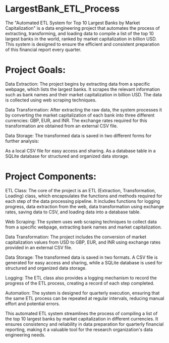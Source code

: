 # LargestBank_ETL_Process

The "Automated ETL System for Top 10 Largest Banks by Market Capitalization" is a data engineering project that automates the process of extracting, transforming, and loading data to compile a list of the top 10 largest banks in the world, ranked by market capitalization in billion USD. This system is designed to ensure the efficient and consistent preparation of this financial report every quarter.


# Project Goals:

Data Extraction: The project begins by extracting data from a specific webpage, which lists the largest banks. It scrapes the relevant information such as bank names and their market capitalization in billion USD. The data is collected using web scraping techniques.

Data Transformation: After extracting the raw data, the system processes it by converting the market capitalization of each bank into three different currencies: GBP, EUR, and INR. The exchange rates required for this transformation are obtained from an external CSV file.

Data Storage: The transformed data is saved in two different forms for further analysis:

As a local CSV file for easy access and sharing.
As a database table in a SQLite database for structured and organized data storage.

# Project Components:

ETL Class: The core of the project is an ETL (Extraction, Transformation, Loading) class, which encapsulates the functions and methods required for each step of the data processing pipeline. It includes functions for logging progress, data extraction from the web, data transformation using exchange rates, saving data to CSV, and loading data into a database table.

Web Scraping: The system uses web scraping techniques to collect data from a specific webpage, extracting bank names and market capitalization.

Data Transformation: The project includes the conversion of market capitalization values from USD to GBP, EUR, and INR using exchange rates provided in an external CSV file.

Data Storage: The transformed data is saved in two formats. A CSV file is generated for easy access and sharing, while a SQLite database is used for structured and organized data storage.

Logging: The ETL class also provides a logging mechanism to record the progress of the ETL process, creating a record of each step completed.

Automation: The system is designed for quarterly execution, ensuring that the same ETL process can be repeated at regular intervals, reducing manual effort and potential errors.

This automated ETL system streamlines the process of compiling a list of the top 10 largest banks by market capitalization in different currencies. It ensures consistency and reliability in data preparation for quarterly financial reporting, making it a valuable tool for the research organization's data engineering needs.
